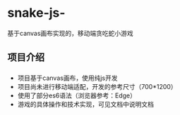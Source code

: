 # snake-js-
基于canvas画布实现的，移动端贪吃蛇小游戏
## 项目介绍
### 
* 项目基于canvas画布，使用纯js开发
* 项目尚未进行移动端适配，开发的参考尺寸（700*1200）
* 使用了部分es6语法（浏览器参考：Edge）
* 游戏的具体操作和技术实现，可见文档中说明文档

